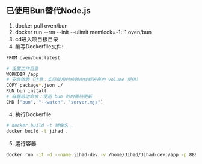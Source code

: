 ## 已使用Bun替代Node.js
1. docker pull oven/bun
2. docker run --rm --init --ulimit memlock=-1:-1 oven/bun
3. cd进入项目根目录
4. 编写Dockerfile文件:
```bash
FROM oven/bun:latest

# 设置工作目录
WORKDIR /app
# 安装依赖（注意：实际使用时依赖由挂载进来的 volume 提供）
COPY package*.json ./
RUN bun install
# 容器启动命令：使用 bun 的内置热更新
CMD ["bun", "--watch", "server.mjs"]
```
4. 执行Dockerfile
```bash
# docker build -t 镜像名 .
docker build -t jihad .
```
5. 运行容器
```bash
docker run -it -d --name jihad-dev -v /home/Jihad/Jihad-dev:/app -p 8899:8899 jihad
```
